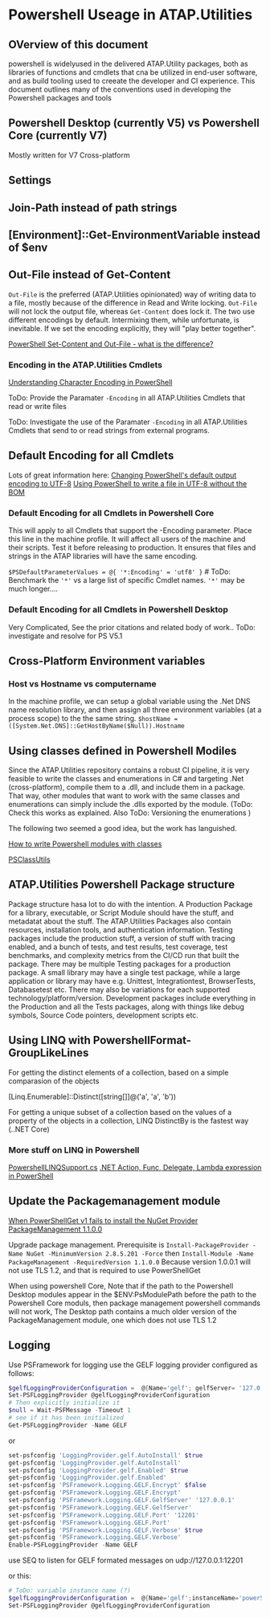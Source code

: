 # Powershell Useage in ATAP.Utilities

## OVerview of this document

powershell is widelyused in the delivered ATAP.Utility packages, both as libraries of functions and cmdlets that cna be utilized in end-user software, and as build tooling used to creeate the developer and CI experience. This document outlines many of the conventions used in developing the Powershell packages and tools

## Powershell Desktop (currently V5) vs Powershell Core (currently V7)

Mostly written for V7 Cross-platform

## Settings

## Join-Path instead of path strings

## [Environment]::Get-EnvironmentVariable instead of $env

## Out-File instead of Get-Content

`Out-File` is the preferred (ATAP.Utilities opinionated) way of writing data to a file, mostly because of the difference in Read and Write locking. `Out-File` will not lock the output file, whereas `Get-Content` does lock it. The two use different encodings by default. Intermixing them, while unfortunate, is inevitable. If we set the encoding explicitly, they will "play better together".

[PowerShell Set-Content and Out-File - what is the difference?](https://stackoverflow.com/questions/10655788/powershell-set-content-and-out-file-what-is-the-difference)

### Encoding in the ATAP.Utilities Cmdlets

[Understanding Character Encoding in PowerShell](https://petri.com/understanding-character-encoding-in-powershell/)

ToDo: Provide the Paramater `-Encoding` in all ATAP.Utilities Cmdlets that read or write files

ToDo: Investigate the use of the Paramater `-Encoding` in all ATAP.Utilities Cmdlets that send to or read strings from external programs.

## Default Encoding for all Cmdlets

Lots of great information here:
[Changing PowerShell's default output encoding to UTF-8](https://stackoverflow.com/questions/40098771/changing-powershells-default-output-encoding-to-utf-8)
[Using PowerShell to write a file in UTF-8 without the BOM](https://stackoverflow.com/questions/5596982/using-powershell-to-write-a-file-in-utf-8-without-the-bom)

### Default Encoding for all Cmdlets in Powershell Core

This will apply to all Cmdlets that support the -Encoding parameter. Place this line in the machine profile. It will affect all users of the machine and their scripts. Test it before releasing to production. It ensures that files and strings in the ATAP libraries will have the same encoding.

`$PSDefaultParameterValues = @{ '*:Encoding' = 'utf8' }`  # ToDo: Benchmark the `'*'` vs a large list of specific Cmdlet names. `'*'` may be much longer....

### Default Encoding for all Cmdlets in Powershell Desktop

Very Complicated, See the prior citations and related body of work.. ToDo: investigate and resolve for PS V5.1

## Cross-Platform Environment variables

### Host vs Hostname vs computername

In the machine profile, we can setup a global variable using the .Net DNS name resolution library, and then assign all three environment variables (at a process scope) to the the same string.
`$hostName = ([System.Net.DNS]::GetHostByName($Null)).Hostname`

## Using classes defined in Powershell Modiles

Since the ATAP.Utilities repository contains a robust CI pipeline, it is very feasible to write the classes and enumerations in C# and targeting .Net (cross-platform), compile them to a .dll, and include them in a package. That way, other modules that want to work with the same classes and enumerations can simply include the .dlls exported by the module. (ToDo: Check this works as explained.  Also ToDo: Versioning the enumerations )

The following two seemed a good idea, but the work has languished.

[How to write Powershell modules with classes](https://stephanevg.github.io/powershell/class/module/DATA-How-To-Write-powershell-Modules-with-classes/)

[PSClassUtils](https://github.com/Stephanevg/PSClassUtils)


## ATAP.Utilities Powershell Package structure

Package structure hasa lot to do with the intention. A Production Package for a library, executable, or Script Module should have the stuff, and metadatat about the stuff. The ATAP.Utilities Packages also contain resources, installation tools, and authentication information. Testing packages include the production stuff, a version of stuff with tracing enabled, and a bunch of tests, and test results, test coverage, test benchmarks, and complexity metrics from the CI/CD run that built the package. There may be multiple Testing packages for a production package. A small library may have a single test package, while a large application or library may have e.g. Unittest, Integrationtest, BrowserTests, Databasetest etc. There may also be variations for each supported technology/platform/version.  Development packages include everything in the Production and all the Tests packages, along with things like debug symbols, Source Code pointers, development scripts etc.


## Using LINQ with PowershellFormat-GroupLikeLines

For getting the distinct elements of a collection, based on a simple comparasion of the objects

[Linq.Enumerable]::Distinct([string[]]@('a', 'a', 'b'))

For getting a unique subset of a collection based on the values of a property of the objects in a collection, LINQ DistinctBy is the fastest way (..NET Core)

### More stuff on LINQ in Powershell

[PowershellLINQSupport.cs](https://gist.github.com/jeremybeavon/fdb603ba4dfb19a1b40c)
[.NET Action, Func, Delegate, Lambda expression in PowerShell](https://www.reza-aghaei.com/net-action-func-delegate-lambda-expression-in-powershell/)

## Update the Packagemanagement module

[When PowerShellGet v1 fails to install the NuGet Provider](https://devblogs.microsoft.com/powershell/when-powershellget-v1-fails-to-install-the-nuget-provider/)
[PackageManagement 1.1.0.0](https://www.powershellgallery.com/packages/PackageManagement/1.1.0.0)

Upgrade package management.
Prerequisite is `Install-PackageProvider -Name NuGet -MinimumVersion 2.8.5.201 -Force`
then
`Install-Module -Name PackageManagement -RequiredVersion 1.1.0.0`  Because version 1.0.0.1 will not use TLS 1.2, and that is required to use PowerShellGet

When using powershell Core, Note that if the path to the Powershell Desktop modules appear in the $ENV:PsModulePath before the path to the Powershell Core moduls, then package management powershell commands will not work, The Desktop path contains a much older version of the PackageManagement module, one which does not use TLS 1.2

## Logging

Use PSFramework for logging
use the GELF logging provider configured as follows:

```Powershell
$gelfLoggingProviderConfiguration =  @{Name='gelf'; gelfServer= '127.0.0.1'; port=12201;Encrypt=$false;AutoInstall=$true;Enabled=$true;Verbose=$true} # UDP is the default protocol
Set-PSFLoggingProvider @gelfLoggingProviderConfiguration
# Then explicitly initialize it
$null = Wait-PSFMessage -Timeout 1
# see if it has been initialized
Get-PSFLoggingProvider -Name GELF
```
or

```Powershell
set-psfconfig 'LoggingProvider.gelf.AutoInstall' $true
get-psfconfig 'LoggingProvider.gelf.AutoInstall'
set-psfconfig 'LoggingProvider.gelf.Enabled' $true
get-psfconfig 'LoggingProvider.gelf.Enabled'
set-psfconfig 'PSFramework.Logging.GELF.Encrypt' $false
get-psfconfig 'PSFramework.Logging.GELF.Encrypt'
set-psfconfig 'PSFramework.Logging.GELF.GelfServer' '127.0.0.1'
get-psfconfig 'PSFramework.Logging.GELF.GelfServer'
set-psfconfig 'PSFramework.Logging.GELF.Port' '12201'
get-psfconfig 'PSFramework.Logging.GELF.Port'
set-psfconfig 'PSFramework.Logging.GELF.Verbose' $true
get-psfconfig 'PSFramework.Logging.GELF.Verbose'
Enable-PSFLoggingProvider -Name GELF
```

use SEQ to listen for GELF formated messages on udp://127.0.0.1:12201

or this:
``` powerShell
# ToDo: variable instance name (?)
$gelfLoggingProviderConfiguration =  @{Name='gelf';instanceName='powerShellScriptXYZ'; gelfserver= 'localhost'; port=12201;Enabled=$true;Encrypt=$false}
Set-PSFLoggingProvider @gelfLoggingProviderConfiguration
```
